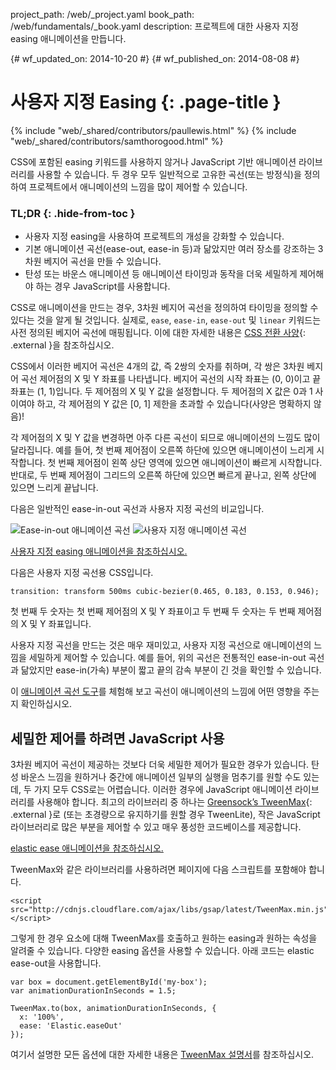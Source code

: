 project_path: /web/_project.yaml
book_path: /web/fundamentals/_book.yaml
description: 프로젝트에 대한 사용자 지정 easing 애니메이션을 만듭니다.


{# wf_updated_on: 2014-10-20 #}
{# wf_published_on: 2014-08-08 #}

# 사용자 지정 Easing {: .page-title }

{% include "web/_shared/contributors/paullewis.html" %}
{% include "web/_shared/contributors/samthorogood.html" %}


CSS에 포함된 easing 키워드를 사용하지 않거나 JavaScript 기반 애니메이션 라이브러리를 사용할 수 있습니다. 두 경우 모두 일반적으로 고유한 곡선(또는 방정식)을 정의하여 프로젝트에서 애니메이션의 느낌을 많이 제어할 수 있습니다.

### TL;DR {: .hide-from-toc }
- 사용자 지정 easing을 사용하여 프로젝트의 개성을 강화할 수 있습니다.
- 기본 애니메이션 곡선(ease-out, ease-in 등)과 닮았지만 여러 장소를 강조하는 3차원 베지어 곡선을 만들 수 있습니다.
- 탄성 또는 바운스 애니메이션 등 애니메이션 타이밍과 동작을 더욱 세밀하게 제어해야 하는 경우 JavaScript를 사용합니다.


CSS로 애니메이션을 만드는 경우, 3차원 베지어 곡선을 정의하여 타이밍을 정의할 수 있다는 것을 알게 될 것입니다. 실제로, `ease`, `ease-in`, `ease-out` 및 `linear` 키워드는 사전 정의된 베지어 곡선에 매핑됩니다. 이에 대한 자세한 내용은 [CSS 전환 사양](http://www.w3.org/TR/css3-transitions/){: .external }을 참조하십시오.

CSS에서 이러한 베지어 곡선은 4개의 값, 즉 2쌍의 숫자를 취하며, 각 쌍은 3차원 베지어 곡선 제어점의 X 및 Y 좌표를 나타냅니다.  베지어 곡선의 시작 좌표는 (0, 0)이고 끝 좌표는 (1, 1)입니다. 두 제어점의 X 및 Y 값을 설정합니다. 두 제어점의 X 값은 0과 1 사이여야 하고, 각 제어점의 Y 값은 [0, 1] 제한을 초과할 수 있습니다(사양은 명확하지 않음)!

각 제어점의 X 및 Y 값을 변경하면 아주 다른 곡선이 되므로 애니메이션의 느낌도 많이 달라집니다. 예를 들어, 첫 번째 제어점이 오른쪽 하단에 있으면 애니메이션이 느리게 시작합니다. 첫 번째 제어점이 왼쪽 상단 영역에 있으면 애니메이션이 빠르게 시작합니다. 반대로, 두 번째 제어점이 그리드의 오른쪽 하단에 있으면 빠르게 끝나고, 왼쪽 상단에 있으면 느리게 끝납니다.

다음은 일반적인 ease-in-out 곡선과 사용자 지정 곡선의 비교입니다.

<img src="images/ease-in-out-markers.png" style="display: inline; max-width: 300px" alt="Ease-in-out 애니메이션 곡선" />
<img src="images/custom.png" style="display: inline; max-width: 300px" alt="사용자 지정 애니메이션 곡선" />

<a href="https://googlesamples.github.io/web-fundamentals/fundamentals/design-and-ui/animations/box-move-custom-curve.html">사용자 지정 easing 애니메이션을 참조하십시오.</a>

다음은 사용자 지정 곡선용 CSS입니다.


    transition: transform 500ms cubic-bezier(0.465, 0.183, 0.153, 0.946);
    

첫 번째 두 숫자는 첫 번째 제어점의 X 및 Y 좌표이고 두 번째 두 숫자는 두 번째 제어점의 X 및 Y 좌표입니다.

사용자 지정 곡선을 만드는 것은 매우 재미있고, 사용자 지정 곡선으로 애니메이션의 느낌을 세밀하게 제어할 수 있습니다. 예를 들어, 위의 곡선은 전통적인 ease-in-out 곡선과 닮았지만 ease-in(가속) 부분이 짧고 끝의 감속 부분이 긴 것을 확인할 수 있습니다.

이 <a href="https://googlesamples.github.io/web-fundamentals/fundamentals/design-and-ui/animations/curve-playground.html">애니메이션 곡선 도구</a>를 체험해 보고 곡선이 애니메이션의 느낌에 어떤 영향을 주는지 확인하십시오.

## 세밀한 제어를 하려면 JavaScript 사용

3차원 베지어 곡선이 제공하는 것보다 더욱 세밀한 제어가 필요한 경우가 있습니다. 탄성 바운스 느낌을 원하거나 중간에 애니메이션 일부의 실행을 멈추기를 원할 수도 있는데, 두 가지 모두 CSS로는 어렵습니다. 이러한 경우에 JavaScript 애니메이션 라이브러리를 사용해야 합니다. 최고의 라이브러리 중 하나는 [Greensock’s TweenMax](https://github.com/greensock/GreenSock-JS/tree/master/src/minified){: .external }로 (또는 초경량으로 유지하기를 원할 경우 TweenLite), 작은 JavaScript 라이브러리로 많은 부분을 제어할 수 있고 매우 풍성한 코드베이스를 제공합니다.

<a href="https://googlesamples.github.io/web-fundamentals/fundamentals/design-and-ui/animations/box-move-elastic.html">elastic ease 애니메이션을 참조하십시오.</a>

TweenMax와 같은 라이브러리를 사용하려면 페이지에 다음 스크립트를 포함해야 합니다.


    <script src="http://cdnjs.cloudflare.com/ajax/libs/gsap/latest/TweenMax.min.js"></script>
    

그렇게 한 경우 요소에 대해 TweenMax를 호출하고 원하는 easing과 원하는 속성을 알려줄 수 있습니다. 다양한 easing 옵션을 사용할 수 있습니다. 아래 코드는 elastic ease-out을 사용합니다.


    var box = document.getElementById('my-box');
    var animationDurationInSeconds = 1.5;
    
    TweenMax.to(box, animationDurationInSeconds, {
      x: '100%',
      ease: 'Elastic.easeOut'
    });
    

여기서 설명한 모든 옵션에 대한 자세한 내용은 [TweenMax 설명서](http://greensock.com/docs/#/HTML5/GSAP/TweenMax/)를 참조하십시오.



